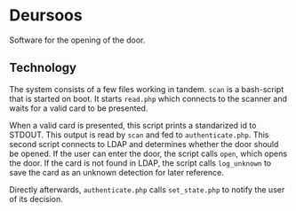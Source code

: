 # Deursoos

Software for the opening of the door.

## Technology
The system consists of a few files working in tandem. `scan` is a bash-script that is started on boot. It starts `read.php` which connects to the scanner and waits for a valid card to be presented. 

When a valid card is presented, this script prints a standarized id to STDOUT. This output is read by `scan` and fed to `authenticate.php`. This second script connects to LDAP and determines whether the door should be opened. If the user can enter the door, the script calls `open`, which opens the door. If the card is not found in LDAP, the script calls `log_unknown` to save the card as an unknown detection for later reference.

Directly afterwards, `authenticate.php` calls `set_state.php` to notify the user of its decision.   
